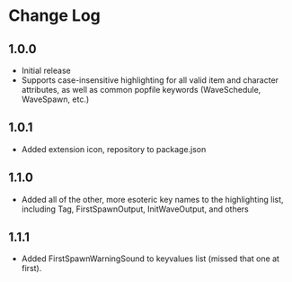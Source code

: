 # Change Log

## 1.0.0

- Initial release
- Supports case-insensitive highlighting for all valid item and character attributes, as well as common popfile keywords (WaveSchedule, WaveSpawn, etc.)

## 1.0.1

- Added extension icon, repository to package.json

## 1.1.0

- Added all of the other, more esoteric key names to the highlighting list, including Tag, FirstSpawnOutput, InitWaveOutput, and others

## 1.1.1

- Added FirstSpawnWarningSound to keyvalues list (missed that one at first).